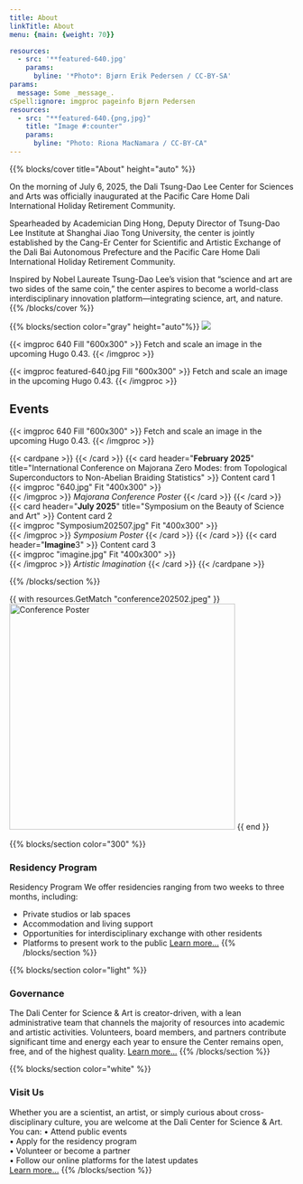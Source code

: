 ```yaml
---
title: About
linkTitle: About
menu: {main: {weight: 70}}

resources:
  - src: '**featured-640.jpg'
    params:
      byline: '*Photo*: Bjørn Erik Pedersen / CC-BY-SA'
params:
  message: Some _message_.
cSpell:ignore: imgproc pageinfo Bjørn Pedersen
resources:
  - src: "**featured-640.{png,jpg}"
    title: "Image #:counter"
    params:
      byline: "Photo: Riona MacNamara / CC-BY-CA"
---
```


{{% blocks/cover title="About" height="auto" %}}

On the morning of July 6, 2025, the Dali Tsung-Dao Lee Center for Sciences and Arts was officially inaugurated at the Pacific Care Home Dali International Holiday Retirement Community. 

Spearheaded by Academician Ding Hong, Deputy Director of Tsung-Dao Lee Institute at Shanghai Jiao Tong University, the center is jointly established by the Cang-Er Center for Scientific and Artistic Exchange of the Dali Bai Autonomous Prefecture and the Pacific Care Home Dali International Holiday Retirement Community. 

Inspired by Nobel Laureate Tsung-Dao Lee’s vision that “science and art are two sides of the same coin,” the center aspires to become a world-class interdisciplinary innovation platform—integrating science, art, and nature.
{{% /blocks/cover %}}

{{% blocks/section color="gray" height="auto"%}}
![](file:///Users/xinyuliang/Documents/GitHub/Dali-TDLI-web/userguide/content/en/about/featured-640.jpg)

{{< imgproc 640 Fill "600x300" >}}
Fetch and scale an image in the upcoming Hugo 0.43.
{{< /imgproc >}}


{{< imgproc featured-640.jpg Fill "600x300" >}}
Fetch and scale an image in the upcoming Hugo 0.43.
{{< /imgproc >}}
## Events

{{< imgproc 640 Fill "600x300" >}}
Fetch and scale an image in the upcoming Hugo 0.43.
{{< /imgproc >}}

<!-- {{< cardpane >}}
  {{< card header="**February 2025**" title="International Conference on Majorana Zero Modes: from Topological Superconductors to Non-Abelian Braiding Statistics" >}}
    Content card 1  
    {{% imgproc 640.jpg Fit "400x300" %}}  
    {{% /imgproc %}}
    *Majorana Conference Poster*
  {{< /card >}}

  {{< card header="**July 2025**" title="Symposium on the Beauty of Science and Art" >}}
    Content card 2  
    {{< imgproc "Symposium202507.jpg" Fit "400x300" >}}  
    *Symposium Poster*
  {{< /card >}}

  {{< card header="**Imagine**3" >}}
    Content card 3  
    {{< imgproc "imagine.jpg" Fit "400x300" >}}  
    *Artistic Imagination*
  {{< /card >}}
{{< /cardpane >}} -->
{{< cardpane >}}
{{< /card >}}
  {{< card header="**February 2025**" title="International Conference on Majorana Zero Modes: from Topological Superconductors to Non-Abelian Braiding Statistics" >}}
    Content card 1  
    {{< imgproc "640.jpg" Fit "400x300" >}}  
    {{< /imgproc >}}
    *Majorana Conference Poster*
  {{< /card >}}
{{< /card >}}
  {{< card header="**July 2025**" title="Symposium on the Beauty of Science and Art" >}}
    Content card 2  
    {{< imgproc "Symposium202507.jpg" Fit "400x300" >}}  
    {{< /imgproc >}}
    *Symposium Poster*
  {{< /card >}}
{{< /card >}}
  {{< card header="**Imagine**3" >}}
    Content card 3  
    {{< imgproc "imagine.jpg" Fit "400x300" >}}  
    {{< /imgproc >}}
    *Artistic Imagination*
  {{< /card >}}
{{< /cardpane >}}


{{% /blocks/section %}}

{{ with resources.GetMatch "conference202502.jpeg" }}
  <img src="{{ .RelPermalink }}" alt="Conference Poster" width="400">
{{ end }}


{{% blocks/section color="300" %}}

### Residency Program

Residency Program
We offer residencies ranging from two weeks to three months, including:
* Private studios or lab spaces
* Accommodation and living support
* Opportunities for interdisciplinary exchange with other residents
* Platforms to present work to the public
[Learn more...](/docs/deployment/)
{{% /blocks/section %}}

{{% blocks/section color="light" %}}

### Governance

The Dali Center for Science & Art is creator-driven, with a lean administrative team that channels the majority of resources into academic and artistic activities.
Volunteers, board members, and partners contribute significant time and energy each year to ensure the Center remains open, free, and of the highest quality.
[Learn more...](/docs/deployment/)
{{% /blocks/section %}}

{{% blocks/section color="white" %}}

### Visit Us

Whether you are a scientist, an artist, or simply curious about cross-disciplinary culture, you are welcome at the Dali Center for Science & Art. You can:
•   Attend public events  
•   Apply for the residency program  
•   Volunteer or become a partner  
•   Follow our online platforms for the latest updates  
[Learn more...](/docs/deployment/)
{{% /blocks/section %}}
